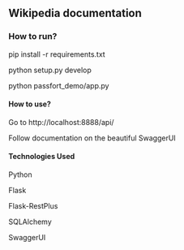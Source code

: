 ## Wikipedia documentation

### How to run?

pip install -r requirements.txt

python setup.py develop

python passfort_demo/app.py

#### How to use?

Go to http://localhost:8888/api/

Follow documentation on the beautiful SwaggerUI

#### Technologies Used

Python

Flask

Flask-RestPlus

SQLAlchemy

SwaggerUI
